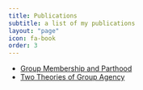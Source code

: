 ```yaml
---
title: Publications
subtitle: a list of my publications
layout: "page"
icon: fa-book
order: 3
---
```


* [Group Membership and Parthood](https://philpapers.org/rec/STRGMA-2)
* [Two Theories of Group Agency](https://philpapers.org/rec/STRTTO-16)

